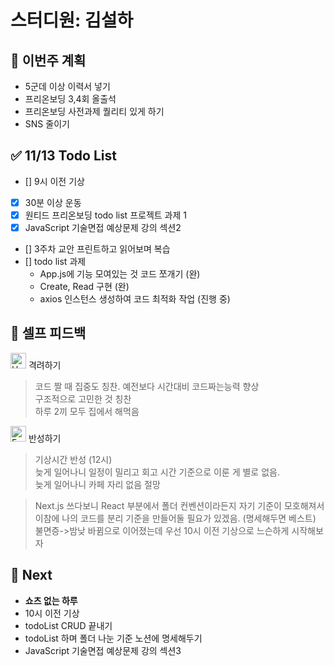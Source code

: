 # 스터디원: 김설하

## 🚀 이번주 계획

- 5군데 이상 이력서 넣기
- 프리온보딩 3,4회 올출석
- 프리온보딩 사전과제 퀄리티 있게 하기
- SNS 줄이기

## ✅ 11/13 Todo List

- [] 9시 이전 기상
- [x] 30분 이상 운동
- [x] 원티드 프리온보딩 todo list 프로젝트 과제 1
- [x] JavaScript 기술면접 예상문제 강의 섹션2
- [] 3주차 교안 프린트하고 읽어보며 복습
- [] todo list 과제
  - App.js에 기능 모여있는 것 코드 쪼개기 (완)
  - Create, Read 구현 (완)
  - axios 인스턴스 생성하여 코드 최적화 작업 (진행 중)

## 🎉 셀프 피드백

<img src="https://raw.githubusercontent.com/Tarikul-Islam-Anik/Animated-Fluent-Emojis/master/Emojis/Smilies/Hugging%20Face.png" alt="Hugging Face" width="25" height="25"> 격려하기</img>

> 코드 짤 때 집중도 칭찬. 예전보다 시간대비 코드짜는능력 향상  
> 구조적으로 고민한 것 칭찬  
> 하루 2끼 모두 집에서 해먹음

<img src="https://raw.githubusercontent.com/Tarikul-Islam-Anik/Animated-Fluent-Emojis/master/Emojis/Smilies/Face%20with%20Monocle.png" alt="Face with Monocle" width="25" height="25"> 반성하기</img>

> 기상시간 반성 (12시)  
> 늦게 일어나니 일정이 밀리고 회고 시간 기준으로 이룬 게 별로 없음.  
> 늦게 일어나니 카페 자리 없음 절망

> Next.js 쓰다보니 React 부분에서 폴더 컨벤션이라든지 자기 기준이 모호해져서 이참에 나의 코드를 분리 기준을 만들어둘 필요가 있겠음. (명세해두면 베스트)  
> 불면증->밤낮 바뀜으로 이어졌는데 우선 10시 이전 기상으로 느슨하게 시작해보자

## 🌱 Next

- **쇼츠 없는 하루**
- 10시 이전 기상
- todoList CRUD 끝내기
- todoList 하며 폴더 나눈 기준 노션에 명세해두기
- JavaScript 기술면접 예상문제 강의 섹션3
